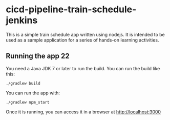 # cicd-pipeline-train-schedule-jenkins

This is a simple train schedule app written using nodejs. It is intended to be used as a sample application for a series of hands-on learning activities.

## Running the app 22

You need a Java JDK 7 or later to run the build. You can run the build like this:

    ./gradlew build

You can run the app with:

    ./gradlew npm_start

Once it is running, you can access it in a browser at [http://localhost:3000](http://localhost:3000)
